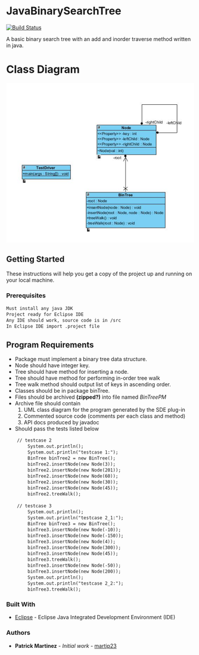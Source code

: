 # JavaBinarySearchTree
[![Build Status](https://travis-ci.org/martip23/JavaBinarySearchTree.svg?branch=master)](https://travis-ci.org/martip23/JavaBinarySearchTree)

A basic binary search tree with an add and inorder traverse method written in java.

# Class Diagram
![Class Diagram](/BstDiagram.JPG)

## Getting Started
These instructions will help you get a copy of the project up and running on your local machine.

### Prerequisites
    Must install any java JDK
    Project ready for Eclipse IDE
    Any IDE should work, source code is in /src
    In Eclipse IDE import .project file

## Program Requirements
* Package must implement a binary tree data structure.
* Node should have integer key.
* Tree should have method for inserting a node.
* Tree should have method for performing in-order tree walk
* Tree walk method should output list of keys in ascending order.
* Classes should be in package binTree.
* Files should be archived **(zipped?)** into file named *BinTreePM*
* Archive file should contain
    1.	UML class diagram for the program generated by the SDE plug-in
    2.	Commented source code (comments per each class and method)
    3.	API docs produced by javadoc
* Should pass the tests listed below
```
    // testcase 2
        System.out.println();
        System.out.println("testcase 1:");
        BinTree binTree2 = new BinTree();
        binTree2.insertNode(new Node(3));
        binTree2.insertNode(new Node(201));
        binTree2.insertNode(new Node(60));
        binTree2.insertNode(new Node(30));
        binTree2.insertNode(new Node(45));
        binTree2.treeWalk();

    // testcase 3
        System.out.println();
        System.out.println("testcase 2_1:");
        BinTree binTree3 = new BinTree();
        binTree3.insertNode(new Node(-10));
        binTree3.insertNode(new Node(-150));
        binTree3.insertNode(new Node(4));
        binTree3.insertNode(new Node(300));
        binTree3.insertNode(new Node(45));
        binTree3.treeWalk();
        binTree3.insertNode(new Node(-50));
        binTree3.insertNode(new Node(200));
        System.out.println();
        System.out.println("testcase 2_2:");
        binTree3.treeWalk();
```

### Built With
* [Eclipse](https://eclipse.org/ide/) - Eclipse Java Integrated Development Environment (IDE)

### Authors
* **Patrick Martinez** - *Initial work* - [martip23](www.github.com/martip23)
